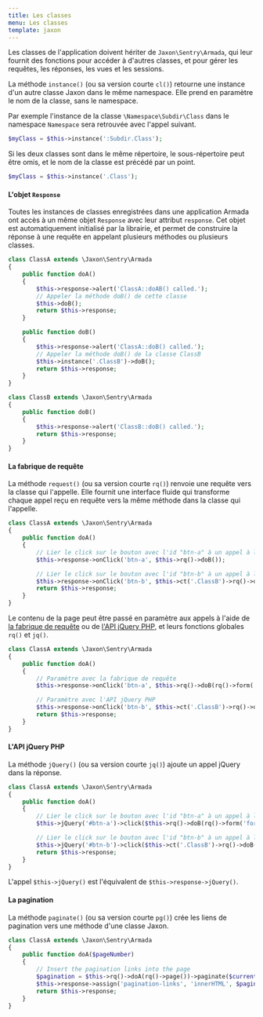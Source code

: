 ```yaml
---
title: Les classes
menu: Les classes
template: jaxon
---
```


Les classes de l'application doivent hériter de `Jaxon\Sentry\Armada`, qui leur fournit des fonctions pour accéder à d'autres classes, et pour gérer les requêtes, les réponses, les vues et les sessions.

La méthode `instance()` (ou sa version courte `cl()`) retourne une instance d'un autre classe Jaxon dans le même namespace. Elle prend en paramètre le nom de la classe, sans le namespace.

Par exemple l'instance de la classe `\Namespace\Subdir\Class` dans le namespace `Namespace` sera retrouvée avec l'appel suivant.

```php
$myClass = $this->instance(':Subdir.Class');
```

Si les deux classes sont dans le même répertoire, le sous-répertoire peut être omis, et le nom de la classe est précédé par un point.

```php
$myClass = $this->instance('.Class');
```

#### L'objet `Response`

Toutes les instances de classes enregistrées dans une application Armada ont accès à un même objet `Response` avec leur attribut `response`.
Cet objet est automatiquement initialisé par la librairie, et permet de construire la réponse à une requête en appelant plusieurs méthodes ou plusieurs classes.

```php
class ClassA extends \Jaxon\Sentry\Armada
{
    public function doA()
    {
        $this->response->alert('ClassA::doAB() called.');
        // Appeler la méthode doB() de cette classe
        $this->doB();
        return $this->response;
    }

    public function doB()
    {
        $this->response->alert('ClassA::doB() called.');
        // Appeler la méthode doB() de la classe ClassB
        $this->instance('.ClassB')->doB();
        return $this->response;
    }
}
```

```php
class ClassB extends \Jaxon\Sentry\Armada
{
    public function doB()
    {
        $this->response->alert('ClassB::doB() called.');
        return $this->response;
    }
}
```

#### La fabrique de requête

La méthode `request()` (ou sa version courte `rq()`) renvoie une requête vers la classe qui l'appelle.
Elle fournit une interface fluide qui transforme chaque appel reçu en requête vers la même méthode dans la classe qui l'appelle.

```php
class ClassA extends \Jaxon\Sentry\Armada
{
    public function doA()
    {
        // Lier le click sur le bouton avec l'id "btn-a" à un appel à la méthode doB() de cette classe
        $this->response->onClick('btn-a', $this->rq()->doB());

        // Lier le click sur le bouton avec l'id "btn-b" à un appel à la méthode doB() de la classe ClassB
        $this->response->onClick('btn-b', $this->ct('.ClassB')->rq()->doB());
        return $this->response;
    }
}
```

Le contenu de la page peut être passé en paramètre aux appels à l'aide de [la fabrique de requête](/docs/requests/factory) ou de [l'API jQuery PHP](/docs/advanced/jquery), et leurs fonctions globales `rq()` et `jq()`.

```php
class ClassA extends \Jaxon\Sentry\Armada
{
    public function doA()
    {
        // Paramètre avec la fabrique de requête
        $this->response->onClick('btn-a', $this->rq()->doB(rq()->form('form-user')));

        // Paramètre avec l'API jQuery PHP
        $this->response->onClick('btn-b', $this->ct('.ClassB')->rq()->doB(jq('#username')->val()));
        return $this->response;
    }
}
```

#### L'API jQuery PHP

La méthode `jQuery()` (ou sa version courte `jq()`) ajoute un appel jQuery dans la réponse.

```php
class ClassA extends \Jaxon\Sentry\Armada
{
    public function doA()
    {
        // Lier le click sur le bouton avec l'id "btn-a" à un appel à la méthode doB() de cette classe
        $this->jQuery('#btn-a')->click($this->rq()->doB(rq()->form('form-user')));

        // Lier le click sur le bouton avec l'id "btn-b" à un appel à la méthode doB() de la classe ClassB
        $this->jQuery('#btn-b')->click($this->ct('.ClassB')->rq()->doB(jq('#username')->val()));
        return $this->response;
    }
}
```

L'appel `$this->jQuery()` est l'équivalent de `$this->response->jQuery()`.

#### La pagination

La méthode `paginate()` (ou sa version courte `pg()`) crée les liens de pagination vers une méthode d'une classe Jaxon.

```php
class ClassA extends \Jaxon\Sentry\Armada
{
    public function doA($pageNumber)
    {
        // Insert the pagination links into the page
        $pagination = $this->rq()->doA(rq()->page())->paginate($currentPage, $itemsPerPage, $totalPages);
        $this->response->assign('pagination-links', 'innerHTML', $pagination);
        return $this->response;
    }
}
```

